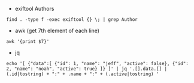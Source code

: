 - exiftool Authors
```
find . -type f -exec exiftool {} \; | grep Author
```
- awk (get 7th element of each line)
```
awk '{print $7}'
```
- jq
```
echo '[ {"data":[ {"id": 1, "name": "jeff", "active": false}, {"id": 2, "name": "noah", "active": true} ]} ]' | jq '.[].data.[] | (.id|tostring) + ":" + .name + ":" + (.active|tostring) '
```